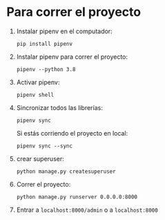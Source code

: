 # Para correr el proyecto


1. Instalar pipenv en el computador:

    `pip install pipenv`

2. Instalar pipenv para correr el proyecto:

    `pipenv --python 3.8`

3. Activar pipenv:

    `pipenv shell`

4. Sincronizar todos las librerías:

    `pipenv sync`

    Si estás corriendo el proyecto en local:

    `pipenv sync --sync`

5. crear superuser:

    `python manage.py createsuperuser`

6. Correr el proyecto:

    `python manage.py runserver 0.0.0.0:8000`

7. Entrar a `localhost:8000/admin` o a `localhost:8000`
